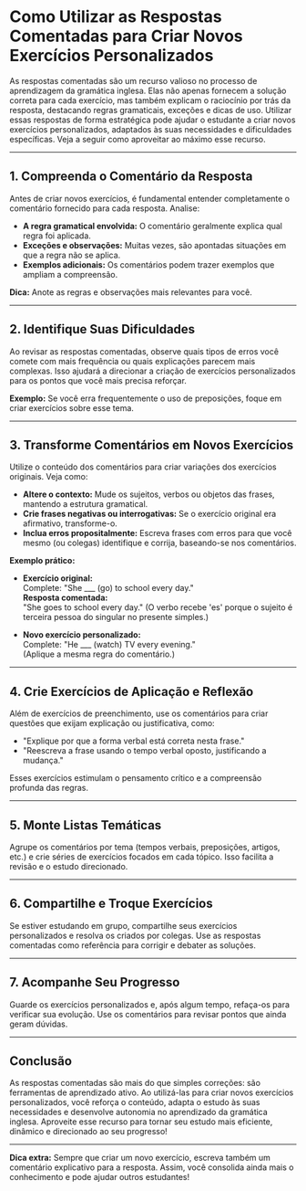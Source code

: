 # Como Utilizar as Respostas Comentadas para Criar Novos Exercícios Personalizados

As respostas comentadas são um recurso valioso no processo de aprendizagem da gramática inglesa. Elas não apenas fornecem a solução correta para cada exercício, mas também explicam o raciocínio por trás da resposta, destacando regras gramaticais, exceções e dicas de uso. Utilizar essas respostas de forma estratégica pode ajudar o estudante a criar novos exercícios personalizados, adaptados às suas necessidades e dificuldades específicas. Veja a seguir como aproveitar ao máximo esse recurso.

---

## 1. **Compreenda o Comentário da Resposta**

Antes de criar novos exercícios, é fundamental entender completamente o comentário fornecido para cada resposta. Analise:

- **A regra gramatical envolvida:** O comentário geralmente explica qual regra foi aplicada.
- **Exceções e observações:** Muitas vezes, são apontadas situações em que a regra não se aplica.
- **Exemplos adicionais:** Os comentários podem trazer exemplos que ampliam a compreensão.

**Dica:** Anote as regras e observações mais relevantes para você.

---

## 2. **Identifique Suas Dificuldades**

Ao revisar as respostas comentadas, observe quais tipos de erros você comete com mais frequência ou quais explicações parecem mais complexas. Isso ajudará a direcionar a criação de exercícios personalizados para os pontos que você mais precisa reforçar.

**Exemplo:** Se você erra frequentemente o uso de preposições, foque em criar exercícios sobre esse tema.

---

## 3. **Transforme Comentários em Novos Exercícios**

Utilize o conteúdo dos comentários para criar variações dos exercícios originais. Veja como:

- **Altere o contexto:** Mude os sujeitos, verbos ou objetos das frases, mantendo a estrutura gramatical.
- **Crie frases negativas ou interrogativas:** Se o exercício original era afirmativo, transforme-o.
- **Inclua erros propositalmente:** Escreva frases com erros para que você mesmo (ou colegas) identifique e corrija, baseando-se nos comentários.

**Exemplo prático:**

- **Exercício original:**  
  Complete: "She ___ (go) to school every day."  
  **Resposta comentada:**  
  "She goes to school every day." (O verbo recebe 'es' porque o sujeito é terceira pessoa do singular no presente simples.)

- **Novo exercício personalizado:**  
  Complete: "He ___ (watch) TV every evening."  
  (Aplique a mesma regra do comentário.)

---

## 4. **Crie Exercícios de Aplicação e Reflexão**

Além de exercícios de preenchimento, use os comentários para criar questões que exijam explicação ou justificativa, como:

- "Explique por que a forma verbal está correta nesta frase."
- "Reescreva a frase usando o tempo verbal oposto, justificando a mudança."

Esses exercícios estimulam o pensamento crítico e a compreensão profunda das regras.

---

## 5. **Monte Listas Temáticas**

Agrupe os comentários por tema (tempos verbais, preposições, artigos, etc.) e crie séries de exercícios focados em cada tópico. Isso facilita a revisão e o estudo direcionado.

---

## 6. **Compartilhe e Troque Exercícios**

Se estiver estudando em grupo, compartilhe seus exercícios personalizados e resolva os criados por colegas. Use as respostas comentadas como referência para corrigir e debater as soluções.

---

## 7. **Acompanhe Seu Progresso**

Guarde os exercícios personalizados e, após algum tempo, refaça-os para verificar sua evolução. Use os comentários para revisar pontos que ainda geram dúvidas.

---

## **Conclusão**

As respostas comentadas são mais do que simples correções: são ferramentas de aprendizado ativo. Ao utilizá-las para criar novos exercícios personalizados, você reforça o conteúdo, adapta o estudo às suas necessidades e desenvolve autonomia no aprendizado da gramática inglesa. Aproveite esse recurso para tornar seu estudo mais eficiente, dinâmico e direcionado ao seu progresso!

---

**Dica extra:** Sempre que criar um novo exercício, escreva também um comentário explicativo para a resposta. Assim, você consolida ainda mais o conhecimento e pode ajudar outros estudantes!